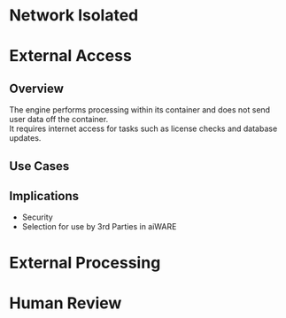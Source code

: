 # Network Isolated
 
# External Access

## Overview
The engine performs processing within its container and does not send user data off the container.  
It requires internet access for tasks such as license checks and database updates.

## Use Cases


## Implications
 - Security
 	<risks>
 - Selection for use by 3rd Parties in aiWARE
 	<risks>
 
# External Processing
 
# Human Review
